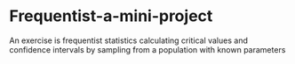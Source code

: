 # Frequentist-a-mini-project
An exercise is frequentist statistics calculating critical values and confidence intervals by sampling from a population with known parameters
